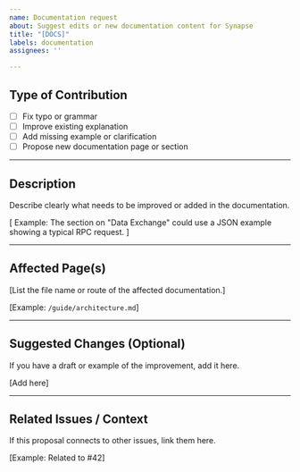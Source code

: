 ```yaml
---
name: Documentation request
about: Suggest edits or new documentation content for Synapse
title: "[DOCS]"
labels: documentation
assignees: ''

---
```


## Type of Contribution

- [ ] Fix typo or grammar
- [ ] Improve existing explanation
- [ ] Add missing example or clarification
- [ ] Propose new documentation page or section

---

## Description

Describe clearly what needs to be improved or added in the documentation.

[ Example: The section on "Data Exchange" could use a JSON example showing a typical RPC request. ]

---

## Affected Page(s)

[List the file name or route of the affected documentation.]

[Example: `/guide/architecture.md`]

---

## Suggested Changes (Optional)

If you have a draft or example of the improvement, add it here.

[Add here]

---

## Related Issues / Context

If this proposal connects to other issues, link them here.

[Example: Related to #42]
